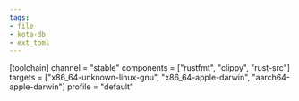 ```yaml
---
tags:
- file
- kota-db
- ext_toml
---
```

[toolchain]
channel = "stable"
components = ["rustfmt", "clippy", "rust-src"]
targets = ["x86_64-unknown-linux-gnu", "x86_64-apple-darwin", "aarch64-apple-darwin"]
profile = "default"
